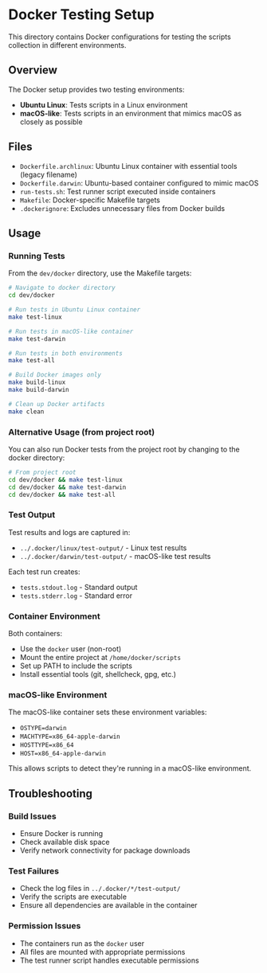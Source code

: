 # Docker Testing Setup

This directory contains Docker configurations for testing the scripts collection in different environments.

## Overview

The Docker setup provides two testing environments:
- **Ubuntu Linux**: Tests scripts in a Linux environment
- **macOS-like**: Tests scripts in an environment that mimics macOS as closely as possible

## Files

- `Dockerfile.archlinux`: Ubuntu Linux container with essential tools (legacy filename)
- `Dockerfile.darwin`: Ubuntu-based container configured to mimic macOS
- `run-tests.sh`: Test runner script executed inside containers
- `Makefile`: Docker-specific Makefile targets
- `.dockerignore`: Excludes unnecessary files from Docker builds

## Usage

### Running Tests

From the `dev/docker` directory, use the Makefile targets:

```bash
# Navigate to docker directory
cd dev/docker

# Run tests in Ubuntu Linux container
make test-linux

# Run tests in macOS-like container
make test-darwin

# Run tests in both environments
make test-all

# Build Docker images only
make build-linux
make build-darwin

# Clean up Docker artifacts
make clean
```

### Alternative Usage (from project root)

You can also run Docker tests from the project root by changing to the docker directory:

```bash
# From project root
cd dev/docker && make test-linux
cd dev/docker && make test-darwin
cd dev/docker && make test-all
```

### Test Output

Test results and logs are captured in:
- `../.docker/linux/test-output/` - Linux test results
- `../.docker/darwin/test-output/` - macOS-like test results

Each test run creates:
- `tests.stdout.log` - Standard output
- `tests.stderr.log` - Standard error

### Container Environment

Both containers:
- Use the `docker` user (non-root)
- Mount the entire project at `/home/docker/scripts`
- Set up PATH to include the scripts
- Install essential tools (git, shellcheck, gpg, etc.)

### macOS-like Environment

The macOS-like container sets these environment variables:
- `OSTYPE=darwin`
- `MACHTYPE=x86_64-apple-darwin`
- `HOSTTYPE=x86_64`
- `HOST=x86_64-apple-darwin`

This allows scripts to detect they're running in a macOS-like environment.

## Troubleshooting

### Build Issues
- Ensure Docker is running
- Check available disk space
- Verify network connectivity for package downloads

### Test Failures
- Check the log files in `../.docker/*/test-output/`
- Verify the scripts are executable
- Ensure all dependencies are available in the container

### Permission Issues
- The containers run as the `docker` user
- All files are mounted with appropriate permissions
- The test runner script handles executable permissions 